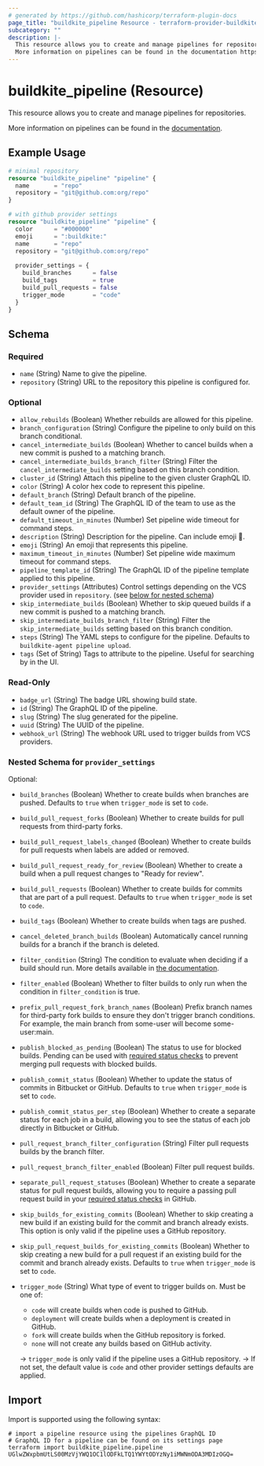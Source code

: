 ```yaml
---
# generated by https://github.com/hashicorp/terraform-plugin-docs
page_title: "buildkite_pipeline Resource - terraform-provider-buildkite"
subcategory: ""
description: |-
  This resource allows you to create and manage pipelines for repositories.
  More information on pipelines can be found in the documentation https://buildkite.com/docs/pipelines.
---
```


# buildkite_pipeline (Resource)

This resource allows you to create and manage pipelines for repositories.

More information on pipelines can be found in the [documentation](https://buildkite.com/docs/pipelines).

## Example Usage

```terraform
# minimal repository
resource "buildkite_pipeline" "pipeline" {
  name       = "repo"
  repository = "git@github.com:org/repo"
}

# with github provider settings
resource "buildkite_pipeline" "pipeline" {
  color      = "#000000"
  emoji      = ":buildkite:"
  name       = "repo"
  repository = "git@github.com:org/repo"
  
  provider_settings = {
    build_branches      = false
    build_tags          = true
    build_pull_requests = false
    trigger_mode        = "code"
  }
}
```

<!-- schema generated by tfplugindocs -->
## Schema

### Required

- `name` (String) Name to give the pipeline.
- `repository` (String) URL to the repository this pipeline is configured for.

### Optional

- `allow_rebuilds` (Boolean) Whether rebuilds are allowed for this pipeline.
- `branch_configuration` (String) Configure the pipeline to only build on this branch conditional.
- `cancel_intermediate_builds` (Boolean) Whether to cancel builds when a new commit is pushed to a matching branch.
- `cancel_intermediate_builds_branch_filter` (String) Filter the `cancel_intermediate_builds` setting based on this branch condition.
- `cluster_id` (String) Attach this pipeline to the given cluster GraphQL ID.
- `color` (String) A color hex code to represent this pipeline.
- `default_branch` (String) Default branch of the pipeline.
- `default_team_id` (String) The GraphQL ID of the team to use as the default owner of the pipeline.
- `default_timeout_in_minutes` (Number) Set pipeline wide timeout for command steps.
- `description` (String) Description for the pipeline. Can include emoji 🙌.
- `emoji` (String) An emoji that represents this pipeline.
- `maximum_timeout_in_minutes` (Number) Set pipeline wide maximum timeout for command steps.
- `pipeline_template_id` (String) The GraphQL ID of the pipeline template applied to this pipeline.
- `provider_settings` (Attributes) Control settings depending on the VCS provider used in `repository`. (see [below for nested schema](#nestedatt--provider_settings))
- `skip_intermediate_builds` (Boolean) Whether to skip queued builds if a new commit is pushed to a matching branch.
- `skip_intermediate_builds_branch_filter` (String) Filter the `skip_intermediate_builds` setting based on this branch condition.
- `steps` (String) The YAML steps to configure for the pipeline. Defaults to `buildkite-agent pipeline upload`.
- `tags` (Set of String) Tags to attribute to the pipeline. Useful for searching by in the UI.

### Read-Only

- `badge_url` (String) The badge URL showing build state.
- `id` (String) The GraphQL ID of the pipeline.
- `slug` (String) The slug generated for the pipeline.
- `uuid` (String) The UUID of the pipeline.
- `webhook_url` (String) The webhook URL used to trigger builds from VCS providers.

<a id="nestedatt--provider_settings"></a>
### Nested Schema for `provider_settings`

Optional:

- `build_branches` (Boolean) Whether to create builds when branches are pushed. Defaults to `true` when `trigger_mode` is set to `code`.
- `build_pull_request_forks` (Boolean) Whether to create builds for pull requests from third-party forks.
- `build_pull_request_labels_changed` (Boolean) Whether to create builds for pull requests when labels are added or removed.
- `build_pull_request_ready_for_review` (Boolean) Whether to create a build when a pull request changes to "Ready for review".
- `build_pull_requests` (Boolean) Whether to create builds for commits that are part of a pull request. Defaults to `true` when `trigger_mode` is set to `code`.
- `build_tags` (Boolean) Whether to create builds when tags are pushed.
- `cancel_deleted_branch_builds` (Boolean) Automatically cancel running builds for a branch if the branch is deleted.
- `filter_condition` (String) The condition to evaluate when deciding if a build should run. More details available in [the documentation](https://buildkite.com/docs/pipelines/conditionals#conditionals-in-pipelines).
- `filter_enabled` (Boolean) Whether to filter builds to only run when the condition in `filter_condition` is true.
- `prefix_pull_request_fork_branch_names` (Boolean) Prefix branch names for third-party fork builds to ensure they don't trigger branch conditions. For example, the main branch from some-user will become some-user:main.
- `publish_blocked_as_pending` (Boolean) The status to use for blocked builds. Pending can be used with [required status checks](https://help.github.com/en/articles/enabling-required-status-checks) to prevent merging pull requests with blocked builds.
- `publish_commit_status` (Boolean) Whether to update the status of commits in Bitbucket or GitHub. Defaults to `true` when `trigger_mode` is set to `code`.
- `publish_commit_status_per_step` (Boolean) Whether to create a separate status for each job in a build, allowing you to see the status of each job directly in Bitbucket or GitHub.
- `pull_request_branch_filter_configuration` (String) Filter pull requests builds by the branch filter.
- `pull_request_branch_filter_enabled` (Boolean) Filter pull request builds.
- `separate_pull_request_statuses` (Boolean) Whether to create a separate status for pull request builds, allowing you to require a passing pull request build in your [required status checks](https://help.github.com/en/articles/enabling-required-status-checks) in GitHub.
- `skip_builds_for_existing_commits` (Boolean) Whether to skip creating a new build if an existing build for the commit and branch already exists. This option is only valid if the pipeline uses a GitHub repository.
- `skip_pull_request_builds_for_existing_commits` (Boolean) Whether to skip creating a new build for a pull request if an existing build for the commit and branch already exists.  Defaults to `true` when `trigger_mode` is set to `code`.
- `trigger_mode` (String) What type of event to trigger builds on. Must be one of:
	- `code` will create builds when code is pushed to GitHub.
	- `deployment` will create builds when a deployment is created in GitHub.
	- `fork` will create builds when the GitHub repository is forked.
	- `none` will not create any builds based on GitHub activity.

	-> `trigger_mode` is only valid if the pipeline uses a GitHub repository.
	-> If not set, the default value is `code` and other provider settings defaults are applied.

## Import

Import is supported using the following syntax:

```shell
# import a pipeline resource using the pipelines GraphQL ID
# GraphQL ID for a pipeline can be found on its settings page
terraform import buildkite_pipeline.pipeline UGlwZWxpbmUtLS00MzVjYWQ1OC1lODFkLTQ1YWYtODYzNy1iMWNmODA3MDIzOGQ=
```
